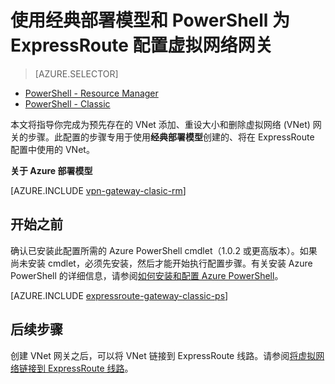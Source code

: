 <properties
   pageTitle="使用 PowerShell 为 ExpressRoute 配置 VNet 网关 | Azure"
   description="在 ExpressRoute 配置中使用 PowerShell 配置经典部署模型 VNet 的 VNet 网关。"
   documentationCenter="na"
   services="expressroute"
   authors="charwen"
   manager="carmonm"
   editor=""
   tags="azure-service-management"/>
<tags
   ms.service="expressroute"
   ms.date="04/06/2016"
   wacn.date="05/16/2016"/>

# 使用经典部署模型和 PowerShell 为 ExpressRoute 配置虚拟网络网关

> [AZURE.SELECTOR]
- [PowerShell - Resource Manager](/documentation/articles/expressroute-howto-add-gateway-resource-manager/)
- [PowerShell - Classic](/documentation/articles/expressroute-howto-add-gateway-classic/)

本文将指导你完成为预先存在的 VNet 添加、重设大小和删除虚拟网络 (VNet) 网关的步骤。此配置的步骤专用于使用**经典部署模型**创建的、将在 ExpressRoute 配置中使用的 VNet。

**关于 Azure 部署模型**

[AZURE.INCLUDE [vpn-gateway-clasic-rm](../includes/vpn-gateway-classic-rm-include.md)]

## 开始之前

确认已安装此配置所需的 Azure PowerShell cmdlet（1.0.2 或更高版本）。如果尚未安装 cmdlet，必须先安装，然后才能开始执行配置步骤。有关安装 Azure PowerShell 的详细信息，请参阅[如何安装和配置 Azure PowerShell](/documentation/articles/powershell-install-configure/)。


[AZURE.INCLUDE [expressroute-gateway-classic-ps](../includes/expressroute-gateway-classic-ps-include.md)]

	
## 后续步骤

创建 VNet 网关之后，可以将 VNet 链接到 ExpressRoute 线路。请参阅[将虚拟网络链接到 ExpressRoute 线路](/documentation/articles/expressroute-howto-linkvnet-classic/)。

<!---HONumber=Mooncake_0509_2016-->